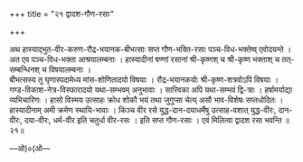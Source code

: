 +++
title = "२१ द्वादश-गौण-रसाः"

+++

अथ हास्याद्भुत-वीर-करुण-रौद्र-भयानक-बीभत्साः सप्त गौण-भक्ति-रसाः पञ्च-विध-भक्तेष्व् एवोदयन्ते । अत एव पञ्च-विध-भक्ता आश्रयालम्बनाः । हास्यादीनां षण्णां रसानां श्री-कृष्णश् च श्री-कृष्ण भक्ताश् च तत्-सम्बन्धिनश् च विषयालम्बनाः ।  
बीभत्सस्य तु घृणास्पदामेध्य मांस-शोणितादयो विषयाः । रौद्र-भयानकयोः श्री-कृष्ण-शत्रवोऽपि विषयाः । गण्ड-विकाश-नेत्र-विस्फारादयो यथा-सम्भवम् अनुभावाः । सात्त्विका अपि यथा-सम्भवं द्वि-त्राः । हर्षामर्याद्या व्यभिचारिणः । हासो विस्मय उत्साहः क्रोध शोकौ भयं तथा जुगुप्सा चेत्य् असौ भाव-विशेषः सप्तधोदितः । हास्यादीनाम् अमी क्रमेण स्थायि-भावाः । किञ्च वीर रसे युद्ध-दान-दयाधर्मेषु उत्साह-वशात् युद्ध-वीरः, दान-वीरः, दया-वीरः, धर्म-वीर इति चतुर्धा वीर-रसः । इति सप्त गौण-रसाः । एवं मिलित्वा द्वादश रसा भवन्ति ॥२१॥

—ओ)०(ओ—
